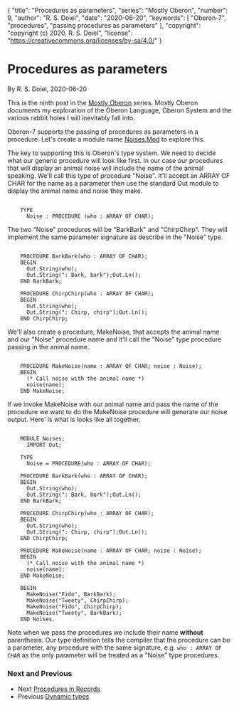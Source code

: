{
	"title": "Procedures as parameters",
	"series": "Mostly Oberon",
	"number": 9,
	"author": "R. S. Doiel",
	"date": "2020-06-20",
	"keywords": [ "Oberon-7", "procedures", "passing procedures as parameters" ],
	"copyright": "copyright (c) 2020, R. S. Doiel", 
	"license": "https://creativecommons.org/licenses/by-sa/4.0/" 
}


# Procedures as parameters

By R. S. Doiel, 2020-06-20

This is the ninth post in the [Mostly Oberon](../../04/11/Mostly-Oberon.html) series.
Mostly Oberon documents my exploration of the Oberon Language, Oberon System and the 
various rabbit holes I will inevitably fall into.

Oberon-7 supports the passing of procedures as parameters in a procedure. 
Let's create a module name [Noises.Mod](Noises.Mod) to explore this.

The key to supporting this is Oberon's type system.  We need to decide what our 
generic procedure will look like first. In our case our procedures that will display 
an animal noise will include the name of the animal speaking.  We'll call this type 
of procedure "Noise". It'll accept an ARRAY OF CHAR for the name as a parameter 
then use the standard Out module to display the animal name and noise they make.


~~~

    TYPE
      Noise : PROCEDURE (who : ARRAY OF CHAR);

~~~


The two "Noise" procedures will be "BarkBark" and "ChirpChirp". They will
implement the same parameter signature as describe in the "Noise" type.


~~~

    PROCEDURE BarkBark(who : ARRAY OF CHAR);
    BEGIN
      Out.String(who);
      Out.String(": Bark, bark");Out.Ln();
    END BarkBark;

    PROCEDURE ChirpChirp(who : ARRAY OF CHAR);
    BEGIN
      Out.String(who);
      Out.String(": Chirp, chirp");Out.Ln();
    END ChirpChirp;

~~~


We'll also create a procedure, MakeNoise, that accepts the animal name and
our "Noise" procedure name and it'll call the "Noise" type procedure 
passing in the animal name.


~~~

    PROCEDURE MakeNoise(name : ARRAY OF CHAR; noise : Noise);
    BEGIN
      (* Call noise with the animal name *)
      noise(name);
    END MakeNoise;

~~~


If we invoke MakeNoise with our animal name and pass the name of the 
procedure we want to do the MakeNoise procedure will generate our
noise output. Here' is what is looks like all together.


~~~

    MODULE Noises;
      IMPORT Out;
    
    TYPE 
      Noise = PROCEDURE(who : ARRAY OF CHAR);
    
    PROCEDURE BarkBark(who : ARRAY OF CHAR);
    BEGIN
      Out.String(who);
      Out.String(": Bark, bark");Out.Ln();
    END BarkBark;
    
    PROCEDURE ChirpChirp(who : ARRAY OF CHAR);
    BEGIN
      Out.String(who);
      Out.String(": Chirp, chirp");Out.Ln();
    END ChirpChirp;
    
    PROCEDURE MakeNoise(name : ARRAY OF CHAR; noise : Noise);
    BEGIN
      (* Call noise with the animal name *)
      noise(name);
    END MakeNoise;
    
    BEGIN
      MakeNoise("Fido", BarkBark);
      MakeNoise("Tweety", ChirpChirp);
      MakeNoise("Fido", ChirpChirp);
      MakeNoise("Tweety", BarkBark);
    END Noises.

~~~


Note when we pass the procedures we include their name **without** parenthesis.
Our type definition tells the compiler that the procedure can be a parameter,
any procedure with the same signature, e.g. `who : ARRAY OF CHAR` as the
only parameter will be treated as a "Noise" type procedures. 

### Next and Previous 

+ Next [Procedures in Records](../../07/07/Procedures-in-records.html)
+ Previous [Dynamic types](../../05/25/Dynamic-types.html) 


